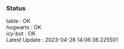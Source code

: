 ### Status


table : OK  
hogwarts : OK  
icy-bot : OK  
Latest Update : 2023-04-28 14:06:36.225501
